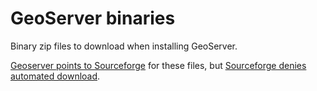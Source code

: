 # GeoServer binaries
 Binary zip files to download when installing GeoServer.

[Geoserver points to Sourceforge](http://geoserver.org/release/stable/) for these files, but [Sourceforge denies automated download](https://sourceforge.net/projects/geoserver/files/GeoServer/2.15.2/geoserver-2.15.2-war.zip/download).
